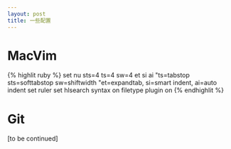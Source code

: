 ```yaml
---
layout: post
title: 一些配置
---
```


# MacVim

{% highlit ruby %}
set nu sts=4 ts=4 sw=4 et si ai
"ts=tabstop sts=softtabstop sw=shiftwidth
"et=expandtab, si=smart indent, ai=auto indent
set ruler
set hlsearch
syntax on
filetype plugin on
{% endhighlit %}

# Git

[to be continued]

